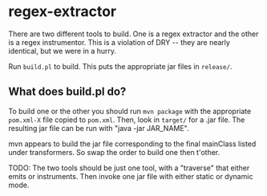 # regex-extractor

There are two different tools to build.
One is a regex extractor and the other is a regex instrumentor.
This is a violation of DRY -- they are nearly identical, but we were in a hurry.

Run `build.pl` to build. This puts the appropriate jar files in `release/`.

## What does build.pl do?

To build one or the other you should run `mvn package` with the appropriate `pom.xml-X` file copied to `pom.xml`.
Then, look in `target/` for a .jar file.
The resulting jar file can be run with "java -jar JAR_NAME".

mvn appears to build the jar file corresponding to the final mainClass listed under transformers.
So swap the order to build one then t'other.

TODO: The two tools should be just one tool, with a "traverse" that either emits or instruments.
Then invoke one jar file with either static or dynamic mode.
